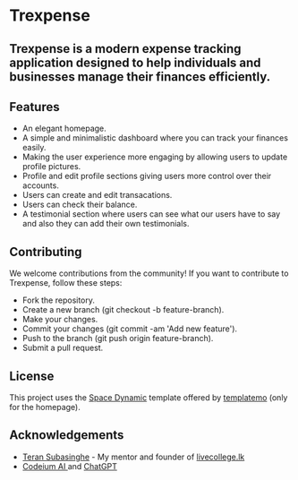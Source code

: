 <h1>Trexpense</h1>
<h2>Trexpense is a modern expense tracking application designed to help individuals and businesses manage their finances efficiently.</h2>

<h2>Features</h2>
<ul>
    <li>An elegant homepage.</li>
    <li>A simple and minimalistic dashboard where you can track your finances easily.</li>
    <li>Making the user experience more engaging by allowing users to update profile pictures.</li>
    <li>Profile and edit profile sections giving users more control over their accounts.</li>
    <li>Users can create and edit transacations.</li>
    <li>Users can check their balance.</li>
    <li>A testimonial section where users can see what our users have to say and also they can add their own testimonials.</li>
    
</ul>





<h2>Contributing</h2>
We welcome contributions from the community! If you want to contribute to Trexpense, follow these steps:

<ul>
    <li>Fork the repository.</li>
    <li>Create a new branch (git checkout -b feature-branch).</li>
    <li>Make your changes.</li>
    <li>Commit your changes (git commit -am 'Add new feature').</li>
    <li>Push to the branch (git push origin feature-branch).</li>
    <li>Submit a pull request.</li>
</ul>



<h2>License</h2>
This project uses the <a href="https://templatemo.com/tm-562-space-dynamic">Space Dynamic</a> template offered by <a href="https://templatemo.com">templatemo</a> (only for the homepage).
<br/>

<h2>Acknowledgements</h2>
<ul>
    <li><a href="https://github.com/teran-s">Teran Subasinghe</a> - My mentor and founder of <a href="https://livecollege.lk">livecollege.lk</a></li>
    <li><a href="https://codeium.com">Codeium AI </a> and <a href="https://chat.openai.com">ChatGPT</a></li>
</ul>
